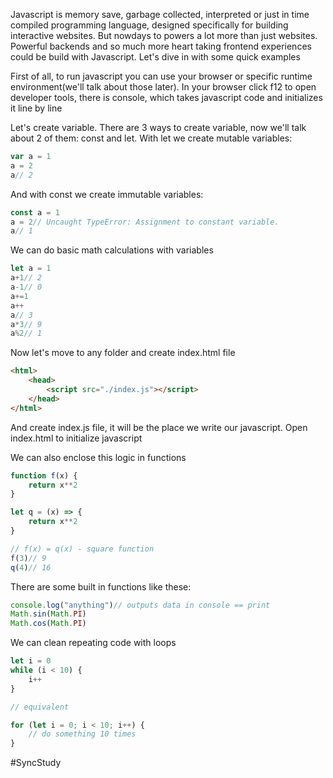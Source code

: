 Javascript is memory save, garbage collected, interpreted or just in time compiled programming language, designed specifically for building interactive websites.
But nowdays to powers a lot more than just websites. Powerful backends and so much more heart taking frontend experiences could be build with Javascript.
Let's dive in with some quick examples

First of all, to run javascript you can use your browser or specific runtime environment(we'll talk about those later). In your browser click f12 to open developer tools, there is console, which takes javascript code and initializes it line by line

Let's create variable. There are 3 ways to create variable, now we'll talk about 2 of them: const and let.
With let we create mutable variables:
``` js
var a = 1
a = 2
a// 2
```
And with const we create immutable variables:
``` js
const a = 1
a = 2// Uncaught TypeError: Assignment to constant variable.
a// 1
```

We can do basic math calculations with variables
``` js
let a = 1
a+1// 2
a-1// 0
a+=1
a++
a// 3
a*3// 9
a%2// 1
```

Now let's move to any folder and create index.html file
``` html
<html>
	<head>
		<script src="./index.js"></script>
	</head>
</html>
```
And create index.js file, it will be the place we write our javascript.
Open index.html to initialize javascript

We can also enclose this logic in functions
``` js
function f(x) {
	return x**2
}

let q = (x) => {
	return x**2
}

// f(x) = q(x) - square function
f(3)// 9
q(4)// 16
```
There are some built in functions like these:
``` js
console.log("anything")// outputs data in console == print
Math.sin(Math.PI)
Math.cos(Math.PI)
```

We can clean repeating code with loops
``` js
let i = 0
while (i < 10) {
	i++
}

// equivalent

for (let i = 0; i < 10; i++) {
	// do something 10 times
}
```

#SyncStudy